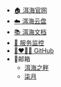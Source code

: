 * [:house: 洱海官网](//www.elake.top)
* [:cloud: 洱海云盘](//alist.elake.top)
* [:books: 洱海文档](//docs.elake.top)
* [:ping_pong: 服务监控](//ping.elake.top)
* <a href="//github.com/Erhai-lake" target="_blank" title="全球最大的同性交流网站">:couplekiss_man_man: GitHub</a>
* :email:邮箱
    * [洱海之畔](mailto:fuzixuan0714_0826@163.com)
    * [柒月](mailto:dy757410@163.com)

